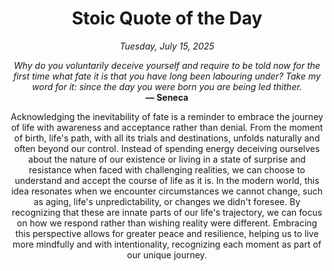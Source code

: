 <h1 align="center">Stoic Quote of the Day</h1>
<p align="center"><em><!--date-start-->Tuesday, July 15, 2025<!--date-end--></em></p>
<p align="center">
    <em><!--START_SECTION:quote-text-->
Why do you voluntarily deceive yourself and require to be told now for the first time what fate it is that you have long been labouring under? Take my word for it: since the day you were born you are being led thither.
<!--END_SECTION:quote-text--></em><br>
    <strong>— <!--START_SECTION:quote-author-->
Seneca
<!--END_SECTION:quote-author--></strong>
</p>

<p align="center" style="max-width:600px;margin:0 auto;">
<!--START_SECTION:quote-interpretation-->
Acknowledging the inevitability of fate is a reminder to embrace the journey of life with awareness and acceptance rather than denial. From the moment of birth, life's path, with all its trials and destinations, unfolds naturally and often beyond our control. Instead of spending energy deceiving ourselves about the nature of our existence or living in a state of surprise and resistance when faced with challenging realities, we can choose to understand and accept the course of life as it is. In the modern world, this idea resonates when we encounter circumstances we cannot change, such as aging, life's unpredictability, or changes we didn't foresee. By recognizing that these are innate parts of our life's trajectory, we can focus on how we respond rather than wishing reality were different. Embracing this perspective allows for greater peace and resilience, helping us to live more mindfully and with intentionality, recognizing each moment as part of our unique journey.
<!--END_SECTION:quote-interpretation-->
</p>
